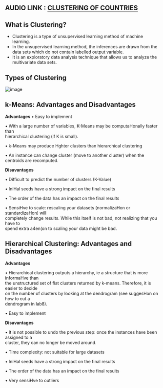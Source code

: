 
## AUDIO LINK : [CLUSTERING OF COUNTRIES](https://drive.google.com/file/d/1ZNGzAi1qbmDAImLg-osPrEq2BZw7i40f/view?usp=sharing)

## What is Clustering?

- Clustering is a type of unsupervised learning method of machine learning.
- In the unsupervised learning method, the inferences are drawn from the data sets which do not contain labelled output variable. 
- It is an exploratory data analysis technique that allows us to analyze the multivariate data sets.


## Types of Clustering

![image](https://user-images.githubusercontent.com/63282184/134457458-2a8f77b6-3b56-476e-9d0b-a61d7cf90bc7.png)


## k-Means: Advantages and Disadvantages 

**Advantages**
• Easy	to	implement	

• With	a	large	number	of	variables,	K-Means	may	be	computaHonally	faster	than	
hierarchical	clustering	(if	K	is	small).	

• k-Means	may	produce	Hghter	clusters	than	hierarchical	clustering	

• An	instance	can	change	cluster	(move	to	another	cluster)	when	the	centroids	are	recomputed.		

**Disavantages**	

• Difficult	to	predict	the	number	of	clusters	(K-Value)	

• IniHal	seeds	have	a	strong	impact	on	the	final	results	

• The	order	of	the	data	has	an	impact	on	the	final	results	

• SensiHve	to	scale:	rescaling	your	datasets	(normalizaHon	or	standardizaHon)	will	
completely	change	results.	While	this	itself	is	not	bad,	not	realizing	that	you	have	to	
spend	extra	a4en(on	to	scaling	your	data	might	be	bad.	

## Hierarchical Clustering: Advantages and Disadvantages 

**Advantages**

• Hierarchical	clustering	outputs	a	hierarchy,	ie	a	structure	that	is	more	informaHve	than	
the	unstructured	set	of	flat	clusters	returned	by	k-means.	Therefore,	it	is	easier	to	decide	
on	the	number	of	clusters	by	looking	at	the	dendrogram	(see	suggesHon	on	how	to	cut	a	
dendrogram	in	lab8).	

• Easy	to	implement	

**Disavantages**	

• It	is	not	possible	to	undo	the	previous	step:	once	the	instances	have	been	assigned	to	a	
cluster,	they	can	no	longer	be	moved	around.		

• Time	complexity:	not	suitable	for	large	datasets	

• IniHal	seeds	have	a	strong	impact	on	the	final	results	


• The	order	of	the	data	has	an	impact	on	the	final	results	

• Very	sensiHve	to	outliers

